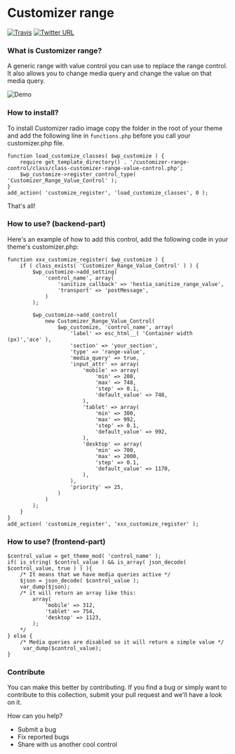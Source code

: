 # Customizer range
[![Travis](https://img.shields.io/badge/license-GPL-green.svg)](http://www.gnu.org/licenses/old-licenses/gpl-2.0.html) [![Twitter URL](https://img.shields.io/twitter/url/http/shields.io.svg?style=social)](https://twitter.com/intent/tweet?text=Check%20out%20this%20awesome%20customizer%20control%20from%20@Themeisle%20team!%20https://github.com/Codeinwp/customizer-controls/tree/master/customizer-range-control)

### What is Customizer range?

A generic range with value control you can use to replace the range control. It also allows you to change media query and change the value on that media query.

![Demo](http://res.cloudinary.com/vertigo-studio-srl/image/upload/v1509014142/GIF-3_cazvie.gif)

### How to install?

To install Customizer radio image copy the folder in the root of your theme and add the following line in `functions.php` before you call your customizer.php file.
    
    function load_customize_classes( $wp_customize ) {
        require get_template_directory() . '/customizer-range-control/class/class-customizer-range-value-control.php';
        $wp_customize->register_control_type( 'Customizer_Range_Value_Control' );
    }
    add_action( 'customize_register', 'load_customize_classes', 0 );
         
That's all!

### How to use? (backend-part)

Here's an example of how to add this control, add the following code in your theme's customizer.php:

    function xxx_customize_register( $wp_customize ) {
        if ( class_exists( 'Customizer_Range_Value_Control' ) ) {
            $wp_customize->add_setting(
                'control_name', array(
                    'sanitize_callback' => 'hestia_sanitize_range_value',
                    'transport' => 'postMessage',
                )
            );
            
            $wp_customize->add_control(
                new Customizer_Range_Value_Control(
                    $wp_customize, 'control_name', array(
                        'label' => esc_html__( 'Container width (px)','ace' ),
                        'section' => 'your_section',
                        'type' => 'range-value',
                        'media_query' => true,
                        'input_attr' => array(
                            'mobile' => array(
                                'min' => 200,
                                'max' => 748,
                                'step' => 0.1,
                                'default_value' => 748,
                            ),
                            'tablet' => array(
                                'min' => 300,
                                'max' => 992,
                                'step' => 0.1,
                                'default_value' => 992,
                            ),
                            'desktop' => array(
                                'min' => 700,
                                'max' => 2000,
                                'step' => 0.1,
                                'default_value' => 1170,
                            ),
                        ),
                        'priority' => 25,
                    )
                )
            );
        }
    }
    add_action( 'customize_register', 'xxx_customize_register' );
    
### How to use? (frontend-part)

    $control_value = get_theme_mod( 'control_name' );
    if( is_string( $control_value ) && is_array( json_decode( $control_value, true ) ) ){
        /* It means that we have media queries active */
        $json = json_decode( $control_value );
        var_dump($json);
        /* it will return an array like this:
            array(
                'mobile' => 312,
                'tablet' => 754,
                'desktop' => 1123,
            );
        */
    } else {
        /* Media queries are disabled so it will return a simple value */
         var_dump($control_value);
    }
    
### Contribute

You can make this better by contributing. If you find a bug or simply want to contribute to this collection, submit your pull request and we'll have a look on it.  

How can you help?
- Submit a bug
- Fix reported bugs
- Share with us another cool control